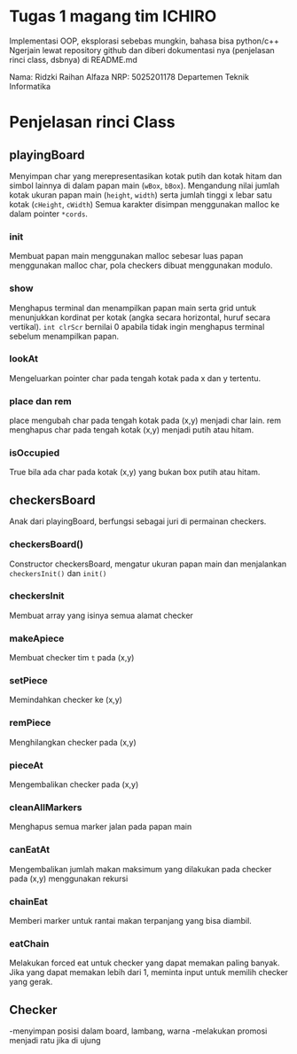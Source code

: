# Tugas 1 magang tim ICHIRO 
Implementasi OOP, eksplorasi sebebas mungkin, bahasa bisa python/c++
Ngerjain lewat repository github dan diberi dokumentasi nya (penjelasan rinci class, dsbnya) di README.md

Nama: Ridzki Raihan Alfaza
NRP: 5025201178
Departemen Teknik Informatika

# Penjelasan rinci Class

## playingBoard
Menyimpan char yang merepresentasikan kotak putih dan kotak hitam dan simbol lainnya di dalam papan main (`wBox`, `bBox`). Mengandung nilai jumlah kotak ukuran papan main (`height`, `width`) serta jumlah tinggi x lebar satu kotak (`cHeight`, `cWidth`) Semua karakter disimpan menggunakan malloc ke dalam pointer `*cords`.
  ### init
  Membuat papan main menggunakan malloc sebesar luas papan menggunakan malloc char, pola checkers dibuat menggunakan modulo.
  ### show 
  Menghapus terminal dan menampilkan papan main serta grid untuk menunjukkan kordinat per kotak (angka secara horizontal, huruf secara vertikal). `int clrScr` bernilai 0 apabila tidak ingin menghapus terminal sebelum menampilkan papan.
  ### lookAt
  Mengeluarkan pointer char pada tengah kotak pada x dan y tertentu.
  ### place dan rem
  place mengubah char pada tengah kotak pada (x,y) menjadi char lain.
  rem menghapus char pada tengah kotak (x,y) menjadi putih atau hitam.
  ### isOccupied
  True bila ada char pada kotak (x,y) yang bukan box putih atau hitam.
  
## checkersBoard
Anak dari playingBoard, berfungsi sebagai juri di permainan checkers.
  ### checkersBoard()
  Constructor checkersBoard, mengatur ukuran papan main dan menjalankan `checkersInit()` dan `init()`
  ### checkersInit
  Membuat array yang isinya semua alamat checker
  ### makeApiece
  Membuat checker tim `t` pada (x,y)
  ### setPiece
  Memindahkan checker ke (x,y)
  ### remPiece
  Menghilangkan checker pada (x,y)
  ### pieceAt
  Mengembalikan checker pada (x,y)
  ### cleanAllMarkers
  Menghapus semua marker jalan pada papan main
  ### canEatAt
  Mengembalikan jumlah makan maksimum yang dilakukan pada checker pada (x,y) menggunakan rekursi
  ### chainEat
  Memberi marker untuk rantai makan terpanjang yang bisa diambil.
  ### eatChain
  Melakukan forced eat untuk checker yang dapat memakan paling banyak. Jika yang dapat memakan lebih dari 1, meminta input untuk memilih checker yang gerak.
  
  
## Checker
  -menyimpan posisi dalam board, lambang, warna
  -melakukan promosi menjadi ratu jika di ujung
  
